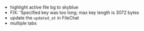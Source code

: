  - highlight active file bg to skyblue
 - FIX: 'Specified key was too long; max key length is 3072 bytes
 - update the `updated_at` in FileChat
 - multiple tabs